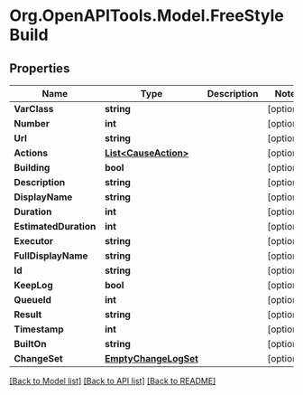 # Org.OpenAPITools.Model.FreeStyleBuild

## Properties

Name | Type | Description | Notes
------------ | ------------- | ------------- | -------------
**VarClass** | **string** |  | [optional] 
**Number** | **int** |  | [optional] 
**Url** | **string** |  | [optional] 
**Actions** | [**List&lt;CauseAction&gt;**](CauseAction.md) |  | [optional] 
**Building** | **bool** |  | [optional] 
**Description** | **string** |  | [optional] 
**DisplayName** | **string** |  | [optional] 
**Duration** | **int** |  | [optional] 
**EstimatedDuration** | **int** |  | [optional] 
**Executor** | **string** |  | [optional] 
**FullDisplayName** | **string** |  | [optional] 
**Id** | **string** |  | [optional] 
**KeepLog** | **bool** |  | [optional] 
**QueueId** | **int** |  | [optional] 
**Result** | **string** |  | [optional] 
**Timestamp** | **int** |  | [optional] 
**BuiltOn** | **string** |  | [optional] 
**ChangeSet** | [**EmptyChangeLogSet**](EmptyChangeLogSet.md) |  | [optional] 

[[Back to Model list]](../README.md#documentation-for-models) [[Back to API list]](../README.md#documentation-for-api-endpoints) [[Back to README]](../README.md)

